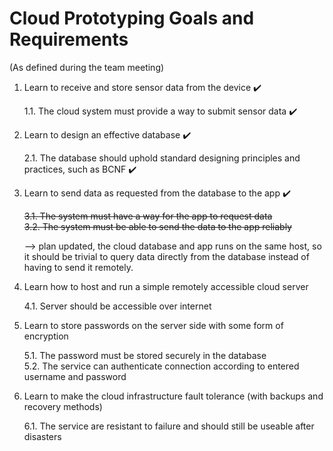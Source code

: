 # Cloud Prototyping Goals and Requirements
(As defined during the team meeting)

1. Learn to receive and store sensor data from the device  :heavy_check_mark:

	1.1. The cloud system must provide a way to submit sensor data  :heavy_check_mark:
2. Learn to design an effective database  :heavy_check_mark:

    2.1. The database should uphold standard designing principles and practices, such as BCNF  :heavy_check_mark:
3. Learn to send data as requested from the database to the app  :heavy_check_mark:

	~~3.1. The system must have a way for the app to request data~~ \
	~~3.2. The system must be able to send the data to the app reliably~~
	
	--> plan updated, the cloud database and app runs on the same host, so it should be trivial to query data directly from the database instead of having to send it remotely.
4. Learn how to host and run a simple remotely accessible cloud server
	
	4.1. Server should be accessible over internet
5. Learn to store passwords on the server side with some form of encryption
	 
	5.1. The password must be stored securely in the database  
	5.2. The service can authenticate connection according to entered username and password  
6. Learn to make the cloud infrastructure fault tolerance (with backups and recovery methods)
	
	6.1. The service are resistant to failure and should still be useable after disasters
